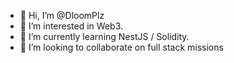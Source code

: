- 👋 Hi, I’m @DloomPlz
- 👀 I’m interested in Web3.
- 🌱 I’m currently learning NestJS / Solidity.
- 💞️ I’m looking to collaborate on full stack missions

<!---
DloomPlz/DloomPlz is a ✨ special ✨ repository because its `README.md` (this file) appears on your GitHub profile.
You can click the Preview link to take a look at your changes.
--->
